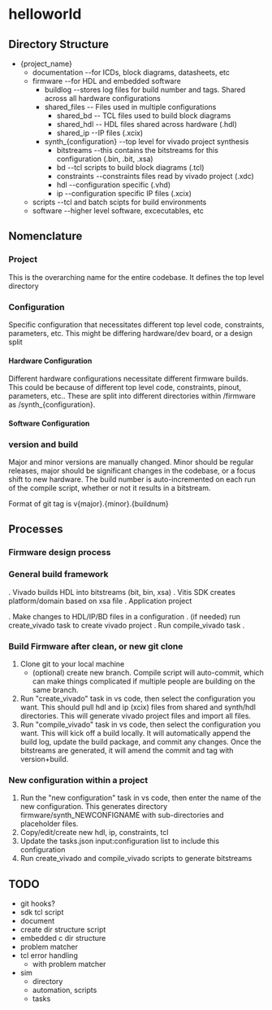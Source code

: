 # helloworld

## Directory Structure
- {project_name}
    - documentation --for ICDs, block diagrams, datasheets, etc
    - firmware --for HDL and embedded software
        - buildlog --stores log files for build number and tags. Shared across all hardware configurations
        - shared_files -- Files used in multiple configurations
            - shared_bd -- TCL files used to build block diagrams
            - shared_hdl -- HDL files shared across hardware (.hdl)
            - shared_ip --IP files (.xcix)
        - synth_{configuration} --top level for vivado project synthesis
            - bitstreams --this contains the bitstreams for this configuration (.bin, .bit, .xsa)
            - bd --tcl scripts to build block diagrams (.tcl)
            - constraints --constraints files read by vivado project (.xdc)
            - hdl --configuration specific (.vhd)
            - ip --configuration specific IP files (.xcix)
    - scripts --tcl and batch scipts for build environments
    - software --higher level software, excecutables, etc

## Nomenclature
### Project
This is the overarching name for the entire codebase. It defines the top level directory
### Configuration
Specific configuration that necessitates different top level code, constraints, parameters, etc. This might be differing hardware/dev board, or a design split

#### Hardware Configuration
Different hardware configurations necessitate different firmware builds. This could be because of different top level code, constraints, pinout, parameters, etc.. These are split into different directories within /firmware as /synth_{configuration}.

#### Software Configuration

### version and build
Major and minor versions are manually changed. Minor should be regular releases, major should be significant changes in the codebase, or a focus shift to new hardware. The build number is auto-incremented on each run of the compile script, whether or not it results in a bitstream.

Format of git tag is v{major}.{minor}.{buildnum}

## Processes

### Firmware design process


### General build framework
. Vivado builds HDL into bitstreams (bit, bin, xsa)
. Vitis SDK creates platform/domain based on xsa file
. Application project


. Make changes to HDL/IP/BD files in a configuration
. (if needed) run create_vivado task to create vivado project
. Run compile_vivado task
. 

### Build Firmware after clean, or new git clone
1. Clone git to your local machine
    - (optional) create new branch. Compile script will auto-commit, which can make things complicated if multiple people are building on the same branch.
2. Run "create_vivado" task in vs code, then select the configuration you want. This should pull hdl and ip (xcix) files from shared and synth/hdl directories. This will generate vivado project files and import all files.
3. Run "compile_vivado" task in vs code, then select the configuration you want. This will kick off a build locally. It will automatically append the build log, update the build package, and commit any changes. Once the bitstreams are generated, it will amend the commit and tag with version+build.

### New configuration within a project
1. Run the "new configuration" task in vs code, then enter the name of the new configuration. This generates directory firmware/synth_NEWCONFIGNAME with sub-directories and placeholder files. 
2. Copy/edit/create new hdl, ip, constraints, tcl
3. Update the tasks.json input:configuration list to include this configuration
4. Run create_vivado and compile_vivado scripts to generate bitstreams

## TODO
- git hooks?
- sdk tcl script
- document
- create dir structure script
- embedded c dir structure
- problem matcher
- tcl error handling
    - with problem matcher
- sim
    - directory
    - automation, scripts
    - tasks